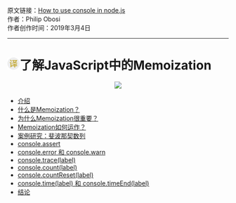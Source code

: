 原文链接：[How to use console in node.js](https://scotch.io/tutorials/understanding-memoization-in-javascript#toc-testing-our-memoizer-function "了解JavaScript中的Memoization") <br/>
作者：Philip Obosi <br/>
作者创作时间：2019年3月4日

------------------------------------------------------------------------------------------------

# <img src="https://github.com/jimwong666/FEstart/blob/master/translatedArticles/images/publicFile/icon_teranlation.png" alt="译文">了解JavaScript中的Memoization

<p align="center">
<img src="####">
</p>

 * [介绍](#介绍)
 * [什么是Memoization？](#什么是Memoization)
 * [为什么Memoization很重要？](#为什么Memoization很重要)
 * [Memoization如何运作？](#Memoization如何运作)
 * [案例研究：斐波那契数列](#案例研究斐波那契数列)
 * [console.assert](#consoleassert)
 * [console.error 和 console.warn](#consoleerror和consolewarn)
 * [console.trace(label)](#consoletracelabel)
 * [console.count(label)](#consolecountlabel)
 * [console.countReset(label)](#consolecountResetlabel)
 * [console.time(label) 和 console.timeEnd(label)](user-content-consolelogconsoleinfo和consoledebug)
 * [结论](#结论)



